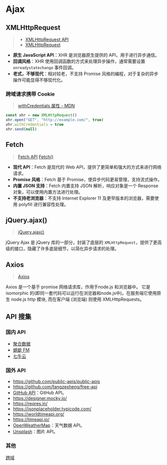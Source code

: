 # Ajax

## XMLHttpRequest

> - [XMLHttpRequest API](https://developer.mozilla.org/en-US/docs/Web/API/XMLHttpRequest_API)
> - [XMLHttpRequest](https://developer.mozilla.org/en-US/docs/Web/API/XMLHttpRequest)

- **原生 JavaScript API**：XHR 是浏览器原生提供的 API，用于进行异步通信。
- **回调风格**：XHR 使用回调函数的方式来处理异步操作，通常需要设置 `onreadystatechange` 事件回调。
- **老式，不够现代**：相对较老，不支持 Promise 风格的编程，对于复杂的异步操作可能显得不够现代化。

### 跨域请求携带 Cookie

> [withCredentials 属性 - MDN](https://developer.mozilla.org/zh-CN/docs/Web/API/XMLHttpRequest/withCredentials)

```js
const xhr = new XMLHttpRequest()
xhr.open("GET", "http://example.com/", true)
xhr.withCredentials = true
xhr.send(null)
```

## Fetch

> [Fetch API](https://developer.mozilla.org/en-US/docs/Web/API/Fetch_API)
> [Fetch()](https://developer.mozilla.org/en-US/docs/Web/API/fetch)

- **现代 API**：Fetch 是现代的 Web API，提供了更简单和强大的方式来进行网络请求。
- **Promise 风格**：Fetch 基于 Promise，使异步代码更易管理，支持流式操作。
- **内置 JSON 支持**：Fetch 内置支持 JSON 解析，响应对象是一个 Response 对象，可以使用内置方法进行处理。
- **不支持老浏览器**：不支持 Internet Explorer 11 及更早版本的浏览器，需要使用 polyfill 进行兼容性处理。

## jQuery.ajax()

> [jQuery.ajax()](https://api.jquery.com/jQuery.ajax/)

jQuery Ajax 是 jQuery 库的一部分，封装了底层的 `XMLHttpRequest`，提供了更高级的接口，隐藏了许多底层细节，以简化异步请求的处理。

## Axios

> [Axios](https://www.axios-http.cn/docs/intro)

Axios 是一个基于 promise 网络请求库，作用于node.js 和浏览器中。 它是 isomorphic 的(即同一套代码可以运行在浏览器和node.js中)。在服务端它使用原生 node.js http 模块, 而在客户端 (浏览端) 则使用 XMLHttpRequests。

## API 搜集

### 国内 API

- [聚合数据](https://www.juhe.cn/)
- [蜻蜓 FM](https://open.qingting.fm/)
- [七牛云](https://developer.qiniu.com/)

### 国外 API

- https://github.com/public-apis/public-apis
- https://github.com/fangzesheng/free-api
- [GitHub API](https://developer.github.com/v3/)：GitHub API。
- https://designer.mocky.io/
- https://reqres.in/
- https://jsonplaceholder.typicode.com/
- https://worldtimeapi.org/
- https://timeapi.io/
- [OpenWeatherMap](https://openweathermap.org/api)：天气数据 API。
- [Unsplash](https://unsplash.com/developers)：图片 API。

### 其他

[跨域](https://cors-anywhere.herokuapp.com/corsdemo)
